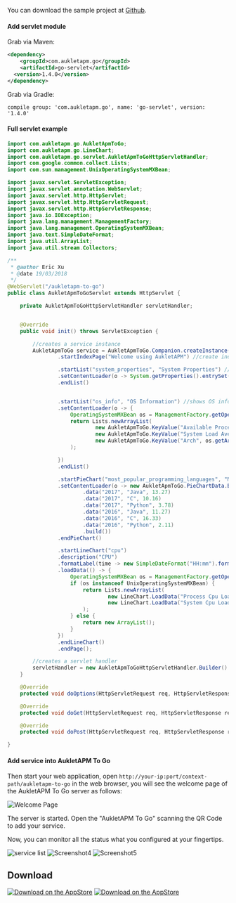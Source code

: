 You can download the sample project at [Github](https://github.com/aukletapm/aukletapm-to-go-sample-java-gradle).



#### Add servlet module

Grab via Maven:

```xml
<dependency>
    <groupId>com.aukletapm.go</groupId>
    <artifactId>go-servlet</artifactId>
  <version>1.4.0</version>
</dependency>
```

Grab via Gradle:

```
compile group: 'com.aukletapm.go', name: 'go-servlet', version: '1.4.0'
```

#### Full servlet example

```java
import com.aukletapm.go.AukletApmToGo;
import com.aukletapm.go.LineChart;
import com.aukletapm.go.servlet.AukletApmToGoHttpServletHandler;
import com.google.common.collect.Lists;
import com.sun.management.UnixOperatingSystemMXBean;

import javax.servlet.ServletException;
import javax.servlet.annotation.WebServlet;
import javax.servlet.http.HttpServlet;
import javax.servlet.http.HttpServletRequest;
import javax.servlet.http.HttpServletResponse;
import java.io.IOException;
import java.lang.management.ManagementFactory;
import java.lang.management.OperatingSystemMXBean;
import java.text.SimpleDateFormat;
import java.util.ArrayList;
import java.util.stream.Collectors;

/**
 * @author Eric Xu
 * @date 19/03/2018
 */
@WebServlet("/aukletapm-to-go")
public class AukletApmToGoServlet extends HttpServlet {

    private AukletApmToGoHttpServletHandler servletHandler;


    @Override
    public void init() throws ServletException {

        //creates a service instance
        AukletApmToGo service = AukletApmToGo.Companion.createInstance("My Service")
                .startIndexPage("Welcome using AukletAPM") //create index page

                .startList("system_properties", "System Properties") //shows system properties in a list component
                .setContentLoader(o -> System.getProperties().entrySet().stream().map(objectObjectEntry -> new AukletApmToGo.KeyValue(objectObjectEntry.getKey().toString(), objectObjectEntry.getValue().toString())).collect(Collectors.toList()))
                .endList()


                .startList("os_info", "OS Information") //shows OS information in a list component
                .setContentLoader(o -> {
                    OperatingSystemMXBean os = ManagementFactory.getOperatingSystemMXBean();
                    return Lists.newArrayList(
                            new AukletApmToGo.KeyValue("Available Processors", String.format("%s", os.getAvailableProcessors())),
                            new AukletApmToGo.KeyValue("System Load Average", String.format("%s", os.getSystemLoadAverage())),
                            new AukletApmToGo.KeyValue("Arch", os.getArch())
                    );

                })
                .endList()

                .startPieChart("most_popular_programming_languages", "Most Popular Programming Languages")
                .setContentLoader(o -> new AukletApmToGo.PieChartData.Builder()
                        .data("2017", "Java", 13.27)
                        .data("2017", "C", 10.16)
                        .data("2017", "Python", 3.78)
                        .data("2016", "Java", 11.27)
                        .data("2016", "C", 16.33)
                        .data("2016", "Python", 2.11)
                        .build())
                .endPieChart()

                .startLineChart("cpu")
                .description("CPU")
                .formatLabel(time -> new SimpleDateFormat("HH:mm").format(time))
                .loadData(() -> {
                    OperatingSystemMXBean os = ManagementFactory.getOperatingSystemMXBean();
                    if (os instanceof UnixOperatingSystemMXBean) {
                        return Lists.newArrayList(
                                new LineChart.LoadData("Process Cpu Load", ((UnixOperatingSystemMXBean) os).getProcessCpuLoad()),
                                new LineChart.LoadData("System Cpu Load", ((UnixOperatingSystemMXBean) os).getSystemCpuLoad())
                        );
                    } else {
                        return new ArrayList();
                    }
                })
                .endLineChart()
                .endPage();

        //creates a servlet handler
        servletHandler = new AukletApmToGoHttpServletHandler.Builder().enableCors().service(service).build();
    }

    @Override
    protected void doOptions(HttpServletRequest req, HttpServletResponse resp) throws ServletException, IOException { servletHandler.handle(req, resp); }

    @Override
    protected void doGet(HttpServletRequest req, HttpServletResponse resp) throws ServletException, IOException { servletHandler.handle(req, resp); }

    @Override
    protected void doPost(HttpServletRequest req, HttpServletResponse resp) throws ServletException, IOException { servletHandler.handle(req, resp); }

}
```

#### Add service into AukletAPM To Go

Then start your web application, open `http://your-ip:port/context-path/aukletapm-to-go` in the web browser, you will see the welcome page of the AukletAPM To Go server as follows:

![Welcome Page](img/welcome-page.png)

The server is started. Open the "AukletAPM To Go" scanning the QR Code to add your service.

Now, you can monitor all the status what you configured at your fingertips.

![service list](img/service-list.png)
![Screenshot4](../img/screenshot4.png)
![Screenshot5](../img/screenshot5.png)

## Download
<a href="https://itunes.apple.com/us/app/AukletAPM/id1351572279?mt=8" target="_blank">![Download on the AppStore](../img/download-on-the-appstore.png)</a>
<a href="https://play.google.com/store/apps/details?id=com.aukletapm.go" target="_blank">![Download on the AppStore](../img/download-for-android.png)</a>